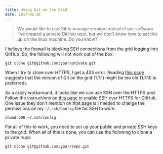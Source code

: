 ```yaml
---
title: Using Git on the Grid
date: 2017-02-28
---
```


> We would like to use Git to manage version control of our software. I've created a private GitHub repo, but we don't know how to set this up on the linux machine. Do you know?

I believe the firewall is blocking SSH connections from the grid logging into GitHub. So, the following will not work out of the box:

    git clone git@github.com:your/private.git

When I try to clone over HTTPS, I get a 403 error. Reading [this page](https://help.github.com/articles/https-cloning-errors/) suggests that the version of Git on the grid (1.7.1) might be too old (1.7.10 is preferred).

As a crazy workaround, it looks like we can use SSH over the HTTPS port. Follow the instructions on [this page](https://help.github.com/articles/using-ssh-over-the-https-port/) to enable SSH over HTTPS for GitHub. One issue they don't mention on that page is I needed to change the permissions on my `~/.ssh/config` file for SSH to work:

    chmod 600 ~/.ssh/config

For all of this to work, you need to set up your public and private SSH keys to the grid. When all of this is done, you can use the following to clone a private repo:

    git clone git@github.com:your/repo.git
